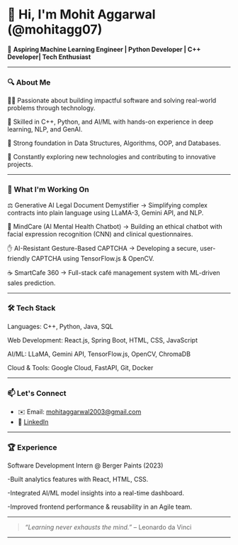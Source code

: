 # 👋 Hi, I'm Mohit Aggarwal (@mohitagg07)

🎯 **Aspiring Machine Learning Engineer | Python Developer | C++ Developer| Tech Enthusiast**

---

### 🔍 About Me

👨‍💻 Passionate about building impactful software and solving real-world problems through technology.

🧠 Skilled in C++, Python, and AI/ML with hands-on experience in deep learning, NLP, and GenAI.

🚀 Strong foundation in Data Structures, Algorithms, OOP, and Databases.

🌱 Constantly exploring new technologies and contributing to innovative projects.

---



### 🚀 What I'm Working On

⚖️ Generative AI Legal Document Demystifier → Simplifying complex contracts into plain language using LLaMA-3, Gemini API, and NLP.

🧠 MindCare (AI Mental Health Chatbot) → Building an ethical chatbot with facial expression recognition (CNN) and clinical questionnaires.

✋ AI-Resistant Gesture-Based CAPTCHA → Developing a secure, user-friendly CAPTCHA using TensorFlow.js & OpenCV.

☕ SmartCafe 360 → Full-stack café management system with ML-driven sales prediction.

---

### 🛠 Tech Stack

Languages: C++, Python, Java, SQL

Web Development: React.js, Spring Boot, HTML, CSS, JavaScript

AI/ML: LLaMA, Gemini API, TensorFlow.js, OpenCV, ChromaDB

Cloud & Tools: Google Cloud, FastAPI, Git, Docker

---

### 📫 Let's Connect

- ✉️ Email: mohitaggarwal2003@gmail.com  
- 💼 [LinkedIn](https://www.linkedin.com/in/mohit-aggarwal-8041b9242/)  


---
### 🏆 Experience
Software Development Intern @ Berger Paints (2023)

-Built analytics features with React, HTML, CSS.

-Integrated AI/ML model insights into a real-time dashboard.

-Improved frontend performance & reusability in an Agile team.

---

> _“Learning never exhausts the mind.”_ – Leonardo da Vinci

---
